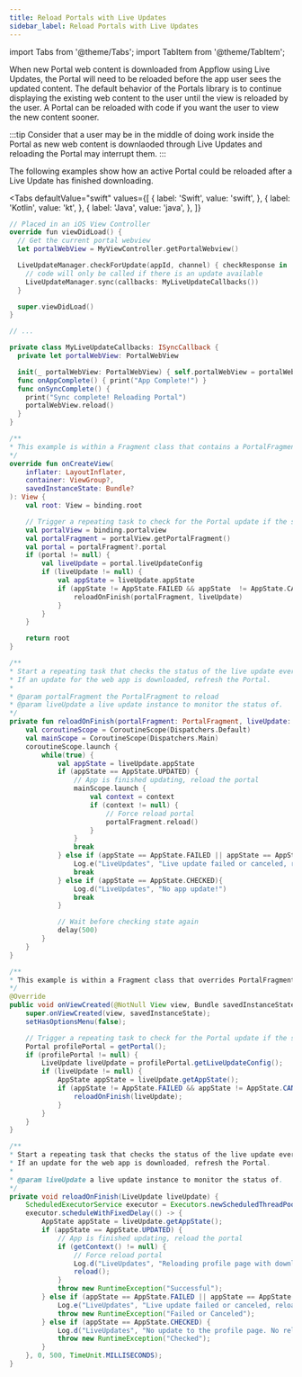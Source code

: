 ```yaml
---
title: Reload Portals with Live Updates
sidebar_label: Reload Portals with Live Updates
---
```


import Tabs from '@theme/Tabs';
import TabItem from '@theme/TabItem';

When new Portal web content is downloaded from Appflow using Live Updates, the Portal will need to be reloaded before the app user sees the updated content. The default behavior of the Portals library is to continue displaying the existing web content to the user until the view is reloaded by the user. A Portal can be reloaded with code if you want the user to view the new content sooner.

:::tip
Consider that a user may be in the middle of doing work inside the Portal as new web content is downlaoded through Live Updates and reloading the Portal may interrupt them.
:::

The following examples show how an active Portal could be reloaded after a Live Update has finished downloading.

<Tabs
    defaultValue="swift"
    values={[
        { label: 'Swift', value: 'swift', },
        { label: 'Kotlin', value: 'kt', },
        { label: 'Java', value: 'java', },
    ]}
>
<TabItem value="swift">

```swift
// Placed in an iOS View Controller
override fun viewDidLoad() {
  // Get the current portal webview
  let portalWebView = MyViewController.getPortalWebview()

  LiveUpdateManager.checkForUpdate(appId, channel) { checkResponse in
    // code will only be called if there is an update available
    LiveUpdateManager.sync(callbacks: MyLiveUpdateCallbacks())
  }

  super.viewDidLoad()
}

// ...

private class MyLiveUpdateCallbacks: ISyncCallback {
  private let portalWebView: PortalWebView

  init(_ portalWebView: PortalWebView) { self.portalWebView = portalWebView }
  func onAppComplete() { print("App Complete!") }
  func onSyncComplete() {
    print("Sync complete! Reloading Portal")
    portalWebView.reload()
  }
}

```

</TabItem>

<TabItem value="kt">

```kotlin
/**
* This example is within a Fragment class that contains a PortalFragment.
*/
override fun onCreateView(
    inflater: LayoutInflater,
    container: ViewGroup?,
    savedInstanceState: Bundle?
): View {
    val root: View = binding.root

    // Trigger a repeating task to check for the Portal update if the state is appropriate
    val portalView = binding.portalview
    val portalFragment = portalView.getPortalFragment()
    val portal = portalFragment?.portal
    if (portal != null) {
        val liveUpdate = portal.liveUpdateConfig
        if (liveUpdate != null) {
            val appState = liveUpdate.appState
            if (appState != AppState.FAILED && appState  != AppState.CANCELED && appState != AppState.UPDATED){
                reloadOnFinish(portalFragment, liveUpdate)
            }
        }
    }

    return root
}

/**
* Start a repeating task that checks the status of the live update every 500ms.
* If an update for the web app is downloaded, refresh the Portal.
*
* @param portalFragment the PortalFragment to reload
* @param liveUpdate a live update instance to monitor the status of.
*/
private fun reloadOnFinish(portalFragment: PortalFragment, liveUpdate: LiveUpdate) {
    val coroutineScope = CoroutineScope(Dispatchers.Default)
    val mainScope = CoroutineScope(Dispatchers.Main)
    coroutineScope.launch {
        while(true) {
            val appState = liveUpdate.appState
            if (appState == AppState.UPDATED) {
                // App is finished updating, reload the portal
                mainScope.launch {
                    val context = context
                    if (context != null) {
                        // Force reload portal
                        portalFragment.reload()
                    }
                }
                break
            } else if (appState == AppState.FAILED || appState == AppState.CANCELED) {
                Log.e("LiveUpdates", "Live update failed or canceled, reload not triggered.")
                break
            } else if (appState == AppState.CHECKED){
                Log.d("LiveUpdates", "No app update!")
                break
            }

            // Wait before checking state again
            delay(500)
        }
    }
}
```

</TabItem>

<TabItem value="java">

```java
/**
* This example is within a Fragment class that overrides PortalFragment.
*/
@Override
public void onViewCreated(@NotNull View view, Bundle savedInstanceState) {
    super.onViewCreated(view, savedInstanceState);
    setHasOptionsMenu(false);

    // Trigger a repeating task to check for the Portal update if the state is appropriate
    Portal profilePortal = getPortal();
    if (profilePortal != null) {
        LiveUpdate liveUpdate = profilePortal.getLiveUpdateConfig();
        if (liveUpdate != null) {
            AppState appState = liveUpdate.getAppState();
            if (appState != AppState.FAILED && appState != AppState.CANCELED && appState != AppState.UPDATED) {
                reloadOnFinish(liveUpdate);
            }
        }
    }
}

/**
* Start a repeating task that checks the status of the live update every 500ms.
* If an update for the web app is downloaded, refresh the Portal.
*
* @param liveUpdate a live update instance to monitor the status of.
*/
private void reloadOnFinish(LiveUpdate liveUpdate) {
    ScheduledExecutorService executor = Executors.newScheduledThreadPool(1);
    executor.scheduleWithFixedDelay(() -> {
        AppState appState = liveUpdate.getAppState();
        if (appState == AppState.UPDATED) {
            // App is finished updating, reload the portal
            if (getContext() != null) {
                // Force reload portal
                Log.d("LiveUpdates", "Reloading profile page with downloaded update!");
                reload();
            }
            throw new RuntimeException("Successful");
        } else if (appState == AppState.FAILED || appState == AppState.CANCELED) {
            Log.e("LiveUpdates", "Live update failed or canceled, reload not triggered.");
            throw new RuntimeException("Failed or Canceled");
        } else if (appState == AppState.CHECKED) {
            Log.d("LiveUpdates", "No update to the profile page. No reload needed.");
            throw new RuntimeException("Checked");
        }
    }, 0, 500, TimeUnit.MILLISECONDS);
}
```

</TabItem>

</Tabs>
